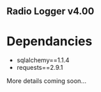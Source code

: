 ## Radio Logger v4.00

# Dependancies
- sqlalchemy==1.1.4
- requests==2.9.1

More details coming soon...
